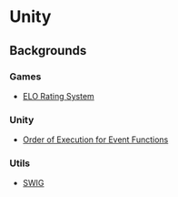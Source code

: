 # Unity

## Backgrounds
### Games
* [ELO Rating System](https://en.wikipedia.org/wiki/Elo_rating_system)
### Unity
* [Order of Execution for Event Functions](https://docs.unity3d.com/Manual/ExecutionOrder.html)
### Utils
* [SWIG](http://www.swig.org/download.html)